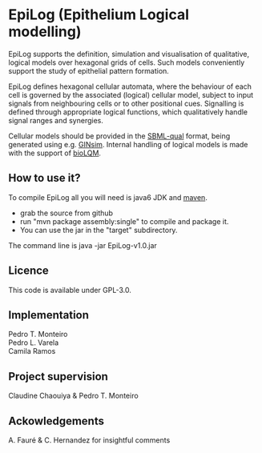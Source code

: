 EpiLog (Epithelium Logical modelling) 
=========================================================


EpiLog supports the definition, simulation and visualisation of qualitative, logical models over hexagonal grids of cells.  Such models conveniently support the study of epithelial pattern formation.

EpiLog defines hexagonal cellular automata, where the behaviour of each cell is governed by the associated (logical) cellular model, subject to input signals from neighbouring cells or to other positional cues. Signalling is defined through appropriate logical functions, which qualitatively handle signal ranges and synergies.

Cellular models should be provided in the [SBML-qual](http://sbml.org/Community/Wiki/SBML_Level_3_Proposals/Qualitative_Models) format, being generated using e.g. [GINsim](http://www.ginsim.org). Internal handling of logical models is made with the support of [bioLQM](https://github.com/colomoto/bioLQM).

How to use it?
--------------
To compile EpiLog all you will need is java6 JDK and [maven](http://maven.apache.org/).

* grab the source from github
* run "mvn package assembly:single" to compile and package it.
* You can use the jar in the "target" subdirectory.

The command line is java -jar EpiLog-v1.0.jar


Licence
--------------
This code is available under GPL-3.0.

Implementation
--------------

Pedro T. Monteiro  
Pedro L. Varela  
Camila Ramos  

Project supervision
--------------
Claudine Chaouiya & Pedro T. Monteiro  

Ackowledgements
--------------
A. Fauré & C. Hernandez for insightful comments

